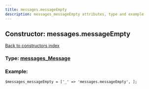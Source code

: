 ```yaml
---
title: messages.messageEmpty
description: messages_messageEmpty attributes, type and example
---
```

## Constructor: messages.messageEmpty  
[Back to constructors index](index.md)






### Type: [messages\_Message](../types/messages_Message.md)


### Example:

```
$messages_messageEmpty = ['_' => 'messages.messageEmpty', ];
```  

